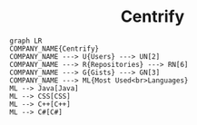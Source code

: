 <h1 align="center">Centrify</h1>

```mermaid
graph LR
COMPANY_NAME{Centrify}
COMPANY_NAME ---> U{Users} ---> UN[2]
COMPANY_NAME ---> R{Repositories} ---> RN[6]
COMPANY_NAME ---> G{Gists} ---> GN[3]
COMPANY_NAME ---> ML{Most Used<br>Languages}
ML --> Java[Java]
ML --> CSS[CSS]
ML --> C++[C++]
ML --> C#[C#]
```
